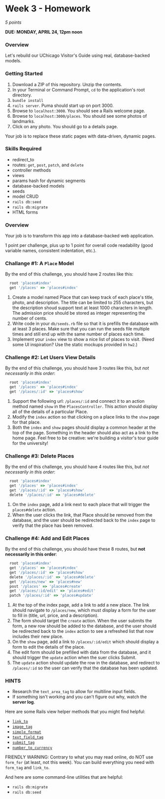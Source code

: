 # Week 3 - Homework

*5 points*

**DUE: MONDAY, APRIL 24, 12pm noon**

### Overview

Let's rebuild our UChicago Visitor's Guide using real, database-backed models.


### Getting Started

1. Download a ZIP of this repository.  Unzip the contents.
2. In your Terminal or Command Prompt, `cd` to the application's root directory.
3. `bundle install`
4. `rails server`.  Puma should start up on port 3000.
5. Browse to `localhost:3000`.  You should see a Rails welcome page.
6. Browse to `localhost:3000/places`.  You should see some photos of landmarks.
7. Click on any photo.  You should go to a details page.

Your job is to replace these static pages with data-driven, dynamic pages.

### Skills Required
- redirect_to
- routes: `get`, `post`, `patch`, and `delete`
- controller methods
- views
- params hash for dynamic segments
- database-backed models
- seeds
- model CRUD
- `rails db:seed`
- `rails db:migrate`
- HTML forms


### Overview

Your job is to transform this app into a database-backed web application.

1 point per challenge, plus up to 1 point for overall code readability (good variable names, consistent indentation, etc.).

### Challange #1: A `Place` Model

By the end of this challenge, you should have 2 routes like this:

``` ruby
  root 'places#index'
  get '/places' => 'places#index'
```

1. Create a model named Place that can keep track of each place's title, photo, and description.  The title can be limited to 255 characters, but the description shoud support text at least 1000 characters in length.  The admission price should be stored as integer representing the number of cents.
1. Write code in your `db/seeds.rb` file so that it is prefills the database with at least 3 places.  Make sure that you can run the seeds file multiple times and still end up with the same number of places each time.
1. Implement your `index` view to show a nice list of places to visit. (Need some UI inspiration?  Use the static mockups provided in `hw2`.)


### Challenge #2: Let Users View Details

By the end of this challenge, you should have 3 routes like this, but _not necessarily in this order_:

``` ruby
  root 'places#index'
  get '/places' => 'places#index'
  get '/places/:id' => 'places#show'
```

1. Support the following url: `/places/:id` and connect it to an action method named `show` in the `PlacesController`.  This action should display all of the details of a particular Place.
1. Modify the `index` action so that clicking on a place links to the `show` page for that place.
3. Both the `index` and `show` pages should display a common header at the top of the page.  Something in the header should also act as a link to the home page. Feel free to be creative: we're building a visitor's tour guide for the university!

### Challenge #3: Delete Places

By the end of this challenge, you should have 4 routes like this, but _not necessarily in this order_:

``` ruby
  root 'places#index'
  get '/places' => 'places#index'
  get '/places/:id' => 'places#show'
  delete '/places/:id' => 'places#delete'
```

1. On the `index` page, add a link next to each place that will trigger the `places#delete` action.
2. When the user clicks the link, that Place should be removed from the database, and the user should be redirected back to the `index` page to verify that the place has been removed.

### Challenge #4: Add and Edit Places

By the end of this challenge, you should have these 8 routes, but **not necessarily in this order**:

``` ruby
  root 'places#index'
  get '/places' => 'places#index'
  get '/places/:id' => 'places#show'
  delete '/places/:id' => 'places#delete'
  get '/places/new' => 'places#new'
  post '/places' => 'places#create'
  get '/places/:id/edit' => 'places#edit'
  patch '/places/:id' => 'places#update'
```

1. At the top of the index page, add a link to add a new place.  The link should navigate to `/places/new`, which must display a form for the user to fill in (title, url, price, and a description).
1. The form should target the `create` action. When the user submits the form, a new row should be added to the database, and the user should be redirected back to the `index` action to see a refreshed list that now includes their new place.
1. On the `show` page, add a link to `/places/:id/edit` which should display a form to edit the details of the place.
1. The edit form should be prefilled with data from the database, and it should trigger the `update` action when the suer clicks Submit.
1. The `update` action should update the row in the database, and redirect to `/places/:id` so the user can verify that the database has been updated.



### HINTS

* Research the `text_area_tag` to allow for multiline input fields.
* If something isn't working and you can't figure out why, watch the **server log**.

Here are some Rails view helper methods that you might find helpful:

* [`link_to`](http://api.rubyonrails.org/classes/ActionView/Helpers/UrlHelper.html#method-i-link_to)
* [`image_tag`](http://api.rubyonrails.org/classes/ActionView/Helpers/AssetTagHelper.html#method-i-image_tag)
* [`simple_format`](http://api.rubyonrails.org/classes/ActionView/Helpers/TextHelper.html#method-i-simple_format)
* [`text_field_tag`](http://api.rubyonrails.org/classes/ActionView/Helpers/FormTagHelper.html#method-i-text_field_tag)
* [`submit_tag`](http://api.rubyonrails.org/classes/ActionView/Helpers/FormTagHelper.html#method-i-submit_tag)
* [`number_to_currency`](http://api.rubyonrails.org/classes/ActionView/Helpers/NumberHelper.html#method-i-number_to_currency)

FRIENDLY WARNING: Contrary to what you may read online, do NOT use `form_for` (at least, not this week).  You can build everything you need with `form_tag` and `link_to`.

And here are some command-line utilities that are helpful:

* `rails db:migrate`
* `rails db:seed`
